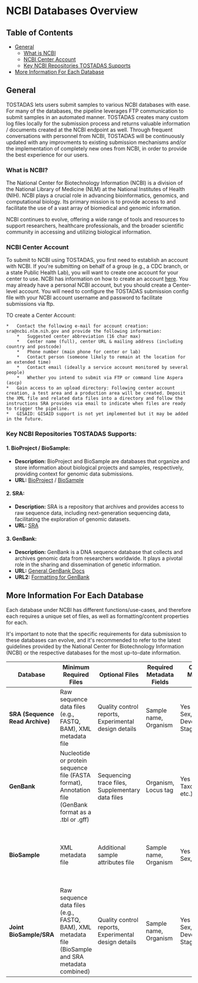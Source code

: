 # NCBI Databases Overview

## Table of Contents
- [General](#general)
    - [What is NCBI](#what-is-ncbi)
    - [NCBI Center Account](#ncbi-center-account)
    - [Key NCBI Repositories TOSTADAS Supports](#key-ncbi-repositories-tostadas-supports)
- [More Information For Each Database](#more-information-for-each-database)

## General

TOSTADAS lets users submit samples to various NCBI databases with ease. For many of the databases, the pipeline leverages FTP communication to submit samples in an automated manner. TOSTADAS creates many custom log files locally for the submission process and returns valuable information / documents created at the NCBI endpoint as well. Through frequent conversations with personnel from NCBI, TOSTADAS will be continuously updated with any improvments to existing submission mechanisms and/or the implementation of completely new ones from NCBI, in order to provide the best experience for our users.

### What is NCBI?

The National Center for Biotechnology Information (NCBI) is a division of the National Library of Medicine (NLM) at the National Institutes of Health (NIH). NCBI plays a crucial role in advancing bioinformatics, genomics, and computational biology. Its primary mission is to provide access to and facilitate the use of a vast array of biomedical and genomic information.

NCBI continues to evolve, offering a wide range of tools and resources to support researchers, healthcare professionals, and the broader scientific community in accessing and utilizing biological information.

### NCBI Center Account

To submit to NCBI using TOSTADAS, you first need to establish an account with NCBI. If you're submitting on behalf of a group (e.g., a CDC branch, or a state Public Health Lab), you will want to create one account for your center to use.
NCBI has information on how to create an account [here](https://www.nlm.nih.gov/ncbi/workshops/2023-06_organizing-biology-data/supplemental-files/NCBIAccountFlyer.pdf).  You may already have a personal NCBI account, but you should create a Center-level account.  You will need to configure the TOSTADAS submission config file with your NCBI account username and password to facilitate submissions via ftp.

TO create a Center Account:
    
    *   Contact the following e-mail for account creation: sra@ncbi.nlm.nih.gov and provide the following information:
        *   Suggested center abbreviation (16 char max)
        *   Center name (full), center URL & mailing address (including country and postcode)
        *   Phone number (main phone for center or lab)
        *   Contact person (someone likely to remain at the location for an extended time)
        *   Contact email (ideally a service account monitored by several people)
        *   Whether you intend to submit via FTP or command line Aspera (ascp)
    *   Gain access to an upload directory: Following center account creation, a test area and a production area will be created. Deposit the XML file and related data files into a directory and follow the instructions SRA provides via email to indicate when files are ready to trigger the pipeline.
    *   GISAID: GISAID support is not yet implemented but it may be added in the future.

### Key NCBI Repositories TOSTADAS Supports:

#### 1. **BioProject / BioSample:**
   - **Description:** BioProject and BioSample are databases that organize and store information about biological projects and samples, respectively, providing context for genomic data submissions.
   - **URL:** [BioProject](https://www.ncbi.nlm.nih.gov/bioproject/) / [BioSample](https://www.ncbi.nlm.nih.gov/biosample/)

#### 2. **SRA:**
   - **Description:** SRA is a repository that archives and provides access to raw sequence data, including next-generation sequencing data, facilitating the exploration of genomic datasets.
   - **URL:** [SRA](https://www.ncbi.nlm.nih.gov/sra)

#### 3. **GenBank:**
   - **Description:** GenBank is a DNA sequence database that collects and archives genomic data from researchers worldwide. It plays a pivotal role in the sharing and dissemination of genetic information.
   - **URL:** [General GenBank Docs](https://www.ncbi.nlm.nih.gov/genbank/)
   - **URL2:** [Formatting for GenBank](https://www.ncbi.nlm.nih.gov/books/NBK566986/#qkstrt_Format_Sub.Source_Modifier_Table)

## More Information For Each Database

Each database under NCBI has different functions/use-cases, and therefore each requires a unique set of files, as well as formatting/content properties for each. 

It's important to note that the specific requirements for data submission to these databases can evolve, and it's recommended to refer to the latest guidelines provided by the National Center for Biotechnology Information (NCBI) or the respective databases for the most up-to-date information.


| **Database**                      | **Minimum Required Files**                                       | **Optional Files**                                              | **Required Metadata Fields**                                      | **Optional Metadata Fields**                            | **Current Submission Mechanisms**                                           |
|--------------------------------|--------------------------------------------------------------|-------------------------------------------------------------|-----------------------------------------------------------------|----------------------------------------------------|------------------------------------------------------------------------|
| **SRA (Sequence Read Archive)** | Raw sequence data files (e.g., FASTQ, BAM), XML metadata file                   | Quality control reports, Experimental design details                                      | Sample name, Organism                                                    | Yes (Strain, Sex, Developmental Stage, etc.)                 | Web-based submission portal, Command-line tools (e.g., `SRA Toolkit`), FTP |
| **GenBank**                     | Nucleotide or protein sequence file (FASTA format), Annotation file (GenBank format as a .tbl or .gff)           | Sequencing trace files, Supplementary data files                                         | Organism, Locus tag                                                        | Yes (Strain, Taxonomy ID, etc.)                               | BankIt submission tool, Sequin interactive submission tool, table2asn via FTP or email |
| **BioSample**                   | XML metadata file                                             | Additional sample attributes file                             | Sample name, Organism                                                     | Yes (Strain, Sex, etc.)                                       | Web-based submission portal, Submission through BioProject or other NCBI databases |
| **Joint BioSample/SRA**         | Raw sequence data files (e.g., FASTQ, BAM), XML metadata file (BioSample and SRA metadata combined)                   | Quality control reports, Experimental design details                                    | Sample name, Organism                                                    | Yes (Strain, Sex, Developmental Stage, etc.)                  | Web-based submission portal, Command-line tools (e.g., `SRA Toolkit`), FTP   










